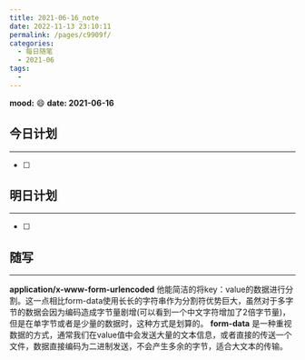 ```yaml
---
title: 2021-06-16_note
date: 2022-11-13 23:10:11
permalink: /pages/c9909f/
categories:
  - 每日随笔
  - 2021-06
tags:
  - 
---
```

**mood:** :smile:  																		**date: 2021-06-16**  
## 今日计划  
------
- [ ]  
## 明日计划  
------
- [ ]  
## 随写 
------

**application/x-www-form-urlencoded** 他能简洁的将key：value的数据进行分割。这一点相比form-data使用长长的字符串作为分割符优势巨大，虽然对于多字节的数据会因为编码造成字节量剧增(可以看到一个中文字符增加了2倍字节量)，但是在单字节或者是少量的数据时，这种方式是划算的。
**form-data** 是一种重视数据的方式，通常我们在value值中会发送大量的文本信息，或者直接的传送一个文件，数据直接编码为二进制发送，不会产生多余的字节，适合大文本的传输。